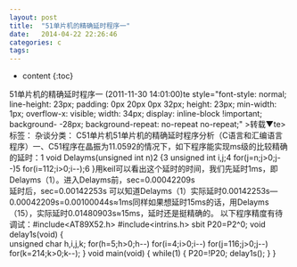 ```yaml
---
layout: post
title:  "51单片机的精确延时程序一"
date:   2014-04-22 22:26:46
categories: c
tags:
---
```


* content
{:toc}

51单片机的精确延时程序一 	(2011-11-30 14:01:00)te style="font-style: normal; line-height: 23px; padding: 0px 20px 0px 32px; height: 23px; min-width: 1px; overflow-x: visible; width: 34px; display: inline-block !important; background- -28px; background-repeat: no-repeat no-repeat;"   >转载▼te>标签： 杂谈分类： C51单片机51单片机的精确延时程序分析（C语言和汇编语言程序）一、C51程序在晶振为11.0592的情况下，如下程序能实现ms级的比较精确的延时：1 void Delayms(unsigned int n)2 {3     unsigned int i,j;4     for(j=n;j>0;j--)5     for(i=112;i>0;i--);6 }用keil可以看出这个延时的时间，我们先延时1ms，即Delayms（1）。进入Delayms前，sec=0.00042209s   
延时后，sec=0.00142253s   <!--excerpt-->
可以知道Delayms（1）实际延时0.00142253s—0.00042209s=0.00100044s≈1ms同样如果想延时15ms的话，用Delayms（15），实际延时0.01480903s≈15ms，延时还是挺精确的。
以下程序精度有待调试：#include<AT89X52.h>
#include<intrins.h>
sbit P20=P2^0;
void delay1s(void) {  
	unsigned char h,i,j,k; 
for(h=5;h>0;h--)
for(i=4;i>0;i--) 
for(j=116;j>0;j--)
for(k=214;k>0;k--);
}
void main(void)
{
	while(1)
	{
		P20=!P20;
		delay1s();
	}
}
        
